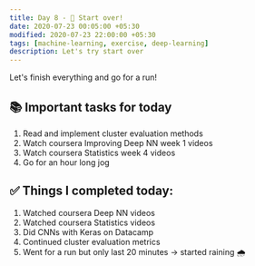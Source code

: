 ```yaml
---
title: Day 8 - 🙅 ‍Start over!
date: 2020-07-23 00:05:00 +05:30
modified: 2020-07-23 22:00:00 +05:30
tags: [machine-learning, exercise, deep-learning]
description: Let's try start over
---
```


Let's finish everything and go for a run!

## 📚 Important tasks for today

1. Read and implement cluster evaluation methods
2. Watch coursera Improving Deep NN week 1 videos
3. Watch coursera Statistics week 4 videos 
4. Go for an hour long jog

## ✅ Things I completed today:

1. Watched coursera Deep NN videos
2. Watched coursera Statistics videos
3. Did CNNs with Keras on Datacamp
4. Continued cluster evaluation metrics
5. Went for a run but only last 20 minutes → started raining 🌧